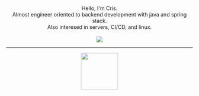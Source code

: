 <p align="center">
  <br>
   Hello, I'm Cris.
  <br>
    Almost engineer oriented to backend development with java and spring stack.
  <br>
    Also interesed in servers, CI/CD, and linux.
  <br>
  <br>
  <a href="https://skillicons.dev">
    <img src="https://skillicons.dev/icons?i=java,js,spring,mysql,mongodb,redis,maven,git,github,githubactions,docker,linux,neovim" />
  </a>
</p>

---
<div align="center">
  <img src="https://media.tenor.com/9XO10qcZnrAAAAAj/annoying-dog-undertale.gif" width="100" />
</div>
